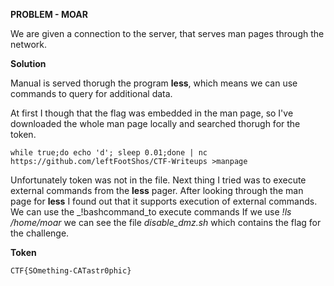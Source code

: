 **PROBLEM - MOAR**

We are given a connection to the server, that serves man pages through the network.

**Solution**

Manual is served thorugh the program **less**, which means we can use commands
to query for additional data.

At first I though that the flag was embedded in the man page, so I've 
downloaded the whole man page locally and searched thorugh for the token.

	while true;do echo 'd'; sleep 0.01;done | nc https://github.com/leftFootShos/CTF-Writeups >manpage

Unfortunately token was not in the file. Next thing I tried was to execute
external commands from the **less** pager. After looking through the man page for
**less** I found out that it supports execution of  external commands.
We can use the _!bashcommand_to execute commands
If we use _!ls /home/moar_ we can see the file
_disable_dmz.sh_ which contains the flag for the challenge.


**Token**

	CTF{SOmething-CATastr0phic}
